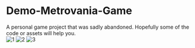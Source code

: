 # Demo-Metrovania-Game
A personal game project that was sadly abandoned. Hopefully some of the code or assets will help you.   
![1](https://github.com/user-attachments/assets/8aff604d-4497-4b46-bf06-78bddd40b16d)
![2](https://github.com/user-attachments/assets/68beee5c-d697-44fb-9388-9450e89639a9)
![3](https://github.com/user-attachments/assets/82d3d6b1-5baf-4397-bd32-0620f135ab3a)





